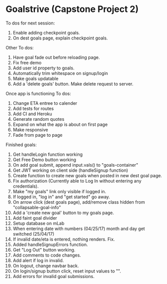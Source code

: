 Goalstrive (Capstone Project 2)
================================

To dos for next session:

1. Enable adding checkpoint goals.
1. On dest goals page, explain checkpoint goals.


Other To dos:

1. Have goal fade out before reloading page.
1. Fix free demo
1. Add user id property to goals.
1. Automatically trim whitespace on signup/login
1. Make goals updatable
1. Add a 'delete goals' button. Make delete request to server.

Once app is functioning To dos:

1. Change ETA entree to calender 
1. Add tests for routes
1. Add CI and Heroku
1. Generate random quotes 
1. Expand on what the app is about on first page
1. Make responsive
1. Fade from page to page

Finished goals: 

1. Get handleLogin function working
1. Get Free Demo button working
1. On add goal submit, append input.vals() to "goals-container"
1. Get JWT working on client side (handleSignup function)
1. Create function to create new goals when posted in new dest goal page.
1. Fix authorization (Currently able to Log In without entering any credentials).
1. Make "my goals" link only visible if logged in.
1. If logged in, "log in" and "get started" go away.
1. On arrow click (dest goals page), add/remove class hidden from "collapsable-goal-info"
1. Add a 'create new goal' button to my goals page.
1. Add faint goal divider
1. Setup database on mLab
1. When entering date with numbers (04/25/17) month and day get switched (25/04/17)
1. If invalid date/eta is entered, nothing renders. Fix.
1. Added handleSignupErrors function.
1. Get "Log Out" button working.
1. Add comments to code changes.
1. Add alert if log in invalid.
1. On logout, change navbar back.
1. On login/signup button click, reset input values to "".
1. Add errors for invalid goal submissions.